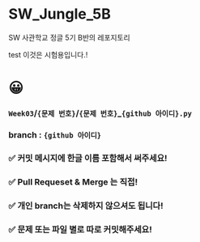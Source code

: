 # SW_Jungle_5B

SW 사관학교 정글 5기 B반의 레포지토리

test
이것은 시험용입니다.!
# 😀


### `Week03`/`{문제 번호}`/`{문제 번호}`_`{github 아이디}.py`
### branch : `{github 아이디}`
### ✅ 커밋 메시지에 한글 이름 포함해서 써주세요!
### ✅ Pull Requeset & Merge 는 직접!
### ✅ 개인 branch는 삭제하지 않으셔도 됩니다!
### ✅ 문제 또는 파일 별로 따로 커밋해주세요!

